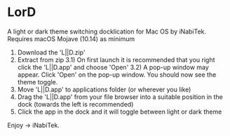 # LorD
A light or dark theme switching docklication for Mac OS by iNabiTek.
Requires macOS Mojave (10.14) as minimum

1) Download the 'L||D.zip'
2) Extract from zip
3.1) On first launch it is recommended that you right click the 'L||D.app' and choose 'Open'
3.2) A pop-up window may appear. Click 'Open' on the pop-up window. You should now see the theme toggle.
4) Move 'L||D.app' to applications folder (or wherever you like)
5) Drag the 'L||D.app' from your file browser into a suitable position in the dock (towards the left is recommended)
6) Click the app in the dock and it will toggle between light or dark theme

Enjoy -> iNabiTek.

